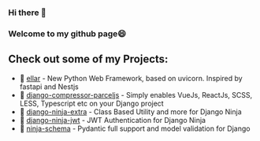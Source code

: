### Hi there 👋
### Welcome to my github page😄
## Check out some of my Projects:
- 🔭 [ellar](https://github.com/eadwinCode/ellar) - New Python Web Framework, based on uvicorn. Inspired by fastapi and Nestjs
- 🔭 [django-compressor-parceljs](https://github.com/eadwinCode/django-compressor-parceljs) - Simply enables VueJs, ReactJs, SCSS, LESS, Typescript etc on your Django project
- 🔭 [django-ninja-extra](https://github.com/eadwinCode/django-ninja-extra) - Class Based Utility and more for Django Ninja
- 🔭 [django-ninja-jwt](https://github.com/eadwinCode/django-ninja-jwt) - JWT Authentication for Django Ninja
- 🔭 [ninja-schema](https://github.com/eadwinCode/ninja-schema) - Pydantic full support and model validation for Django
<!--
**eadwinCode/eadwinCode** is a ✨ _special_ ✨ repository because its `README.md` (this file) appears on your GitHub profile.

Here are some ideas to get you started:

- 🔭 I’m currently working on ...
- 🌱 I’m currently learning ...
- 👯 I’m looking to collaborate on ...
- 🤔 I’m looking for help with ...
- 💬 Ask me about ...
- 📫 How to reach me: ...
- 😄 Pronouns: ...
- ⚡ Fun fact: ...
-->
